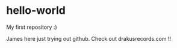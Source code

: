# hello-world
My first repository :)

James here just trying out github.  Check out drakusrecords.com !!
